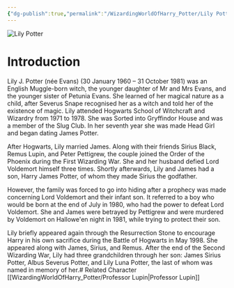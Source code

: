 ```yaml
---
{"dg-publish":true,"permalink":"/WizardingWorldOfHarry_Potter/Lily Potter/","dgPassFrontmatter":true,"created":"","updated":""}
---
```


![Lily Potter](http://rxbg5ysja.bkt.gdipper.com/Lily_Potter.png)
# Introduction
Lily J. Potter (née Evans) (30 January 1960 – 31 October 1981) was an English Muggle-born witch, the younger daughter of Mr and Mrs Evans, and the younger sister of Petunia Evans. She learned of her magical nature as a child, after Severus Snape recognised her as a witch and told her of the existence of magic. Lily attended Hogwarts School of Witchcraft and Wizardry from 1971 to 1978. She was Sorted into Gryffindor House and was a member of the Slug Club. In her seventh year she was made Head Girl and began dating James Potter.

After Hogwarts, Lily married James. Along with their friends Sirius Black, Remus Lupin, and Peter Pettigrew, the couple joined the Order of the Phoenix during the First Wizarding War. She and her husband defied Lord Voldemort himself three times. Shortly afterwards, Lily and James had a son, Harry James Potter, of whom they made Sirius the godfather.

However, the family was forced to go into hiding after a prophecy was made concerning Lord Voldemort and their infant son. It referred to a boy who would be born at the end of July in 1980, who had the power to defeat Lord Voldemort. She and James were betrayed by Pettigrew and were murdered by Voldemort on Hallowe'en night in 1981, while trying to protect their son.

Lily briefly appeared again through the Resurrection Stone to encourage Harry in his own sacrifice during the Battle of Hogwarts in May 1998. She appeared along with James, Sirius, and Remus. After the end of the Second Wizarding War, Lily had three grandchildren through her son: James Sirius Potter, Albus Severus Potter, and Lily Luna Potter, the last of whom was named in memory of her.# Related Character
[[WizardingWorldOfHarry_Potter/Professor Lupin\|Professor Lupin]]
